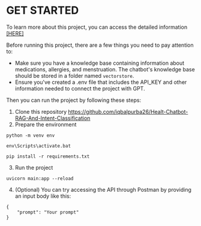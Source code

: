 # GET STARTED

To learn more about this project, you can access the detailed information [[HERE]](https://github.com/iqbalpurba26/Health-Chatbot-RAG-and-Topic-Classification/blob/main/ABOUT%20PROJECT.md)

Before running this project, there are a few things you need to pay attention to:

- Make sure you have a knowledge base containing information about medications, allergies, and menstruation. The chatbot's knowledge base should be stored in a folder named ```vectorstore```.
- Ensure you've created a .env file that includes the API_KEY and other information needed to connect the project with GPT.

Then you can run the project by following these steps:
1. Clone this repository https://github.com/iqbalpurba26/Healt-Chatbot-RAG-And-Intent-Classification
2. Prepare the environment
```
python -m venv env

env\Scripts\activate.bat

pip install -r requirements.txt
```
3. Run the project
```
uvicorn main:app --reload
```

4. (Optional) You can try accessing the API through Postman by providing an input body like this:
```
{
    "prompt": "Your prompt"
}
```